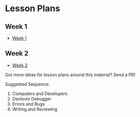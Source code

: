 # Lesson Plans

## Week 1

- [Week 1](./week-1/README.md)

## Week 2

- [Week 2](./week-2/README.md)

Got more ideas for lesson plans around this material? Send a PR!

Suggested Sequence:

1. Computers and Developers
2. Devtools Debugger
3. Errors and Bugs
4. Writing and Reviewing
